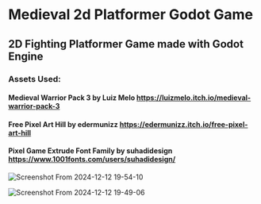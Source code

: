 # Medieval 2d Platformer Godot Game
## 2D Fighting Platformer Game made with Godot Engine

### Assets Used: 
#### Medieval Warrior Pack 3 by Luiz Melo https://luizmelo.itch.io/medieval-warrior-pack-3
#### Free Pixel Art Hill by edermunizz https://edermunizz.itch.io/free-pixel-art-hill
#### Pixel Game Extrude Font Family by suhadidesign https://www.1001fonts.com/users/suhadidesign/

![Screenshot From 2024-12-12 19-54-10](https://github.com/user-attachments/assets/f18b5a6f-18a9-415b-9979-8bdf9f3b6efa)

![Screenshot From 2024-12-12 19-49-06](https://github.com/user-attachments/assets/4b985521-d1c6-47db-a00b-4112cb76a3df)
